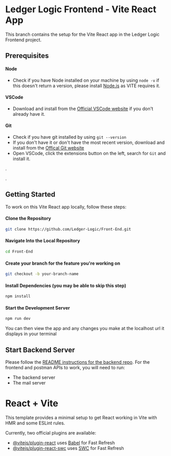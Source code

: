 # Ledger Logic Frontend - Vite React App

This branch contains the setup for the Vite React app in the Ledger Logic Frontend project.

## Prerequisites
#### Node
- Check if you have Node installed on your machine by using ```node -v```
if this doesn't return a version, please install [Node.js](https://nodejs.org/) as VITE requires it.

#### VSCode
- Download and install from the [Official VSCode website](https://code.visualstudio.com/download) if you don't already have it.

#### Git
- Check if you have git installed by using
          ```git --version```
- If you don't have it or don't have the most recent version, download and install from the [Offical Git website](https://git-scm.com/downloads)
- Open VSCode, click the extensions button on the left, search for ```Git``` and install it.

<p>. </p>
<p>. </p>

## Getting Started

To work on this Vite React app locally, follow these steps:

#### Clone the Repository

```bash
git clone https://github.com/Ledger-Logic/Front-End.git
```

#### Navigate Into the Local Repository
```bash
cd Front-End
```

#### Create your branch for the feature you're working on
```bash
git checkout -b your-branch-name
```
#### Install Dependencies (you may be able to skip this step)
```bash
npm install
```
#### Start the Development Server
```bash
npm run dev
```
You can then view the app and any changes you make at the localhost url it displays in your terminal

## Start Backend Server
Please follow the [README instructions for the backend repo](https://github.com/Ledger-Logic/Back-End/blob/main/README.md).
For the frontend and postman APIs to work, you will need to run:
- The backend server
- The mail server

# React + Vite

This template provides a minimal setup to get React working in Vite with HMR and some ESLint rules.

Currently, two official plugins are available:

- [@vitejs/plugin-react](https://github.com/vitejs/vite-plugin-react/blob/main/packages/plugin-react/README.md) uses [Babel](https://babeljs.io/) for Fast Refresh
- [@vitejs/plugin-react-swc](https://github.com/vitejs/vite-plugin-react-swc) uses [SWC](https://swc.rs/) for Fast Refresh

